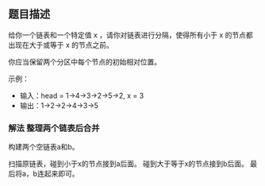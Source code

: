 ## 题目描述
给你一个链表和一个特定值 x ，请你对链表进行分隔，使得所有小于 x 的节点都出现在大于或等于 x 的节点之前。

你应当保留两个分区中每个节点的初始相对位置。

示例：
- 输入：head = 1->4->3->2->5->2, x = 3
- 输出：1->2->2->4->3->5

### 解法 整理两个链表后合并
构建两个空链表a和b。

扫描原链表，碰到小于x的节点接到a后面。
碰到大于等于x的节点接到b后面。
最后将a，b连起来即可。